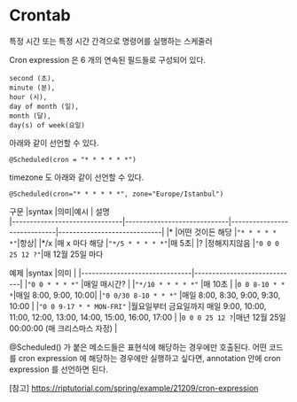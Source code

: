 # Crontab

특정 시간 또는 특정 시간 간격으로 명령어를 실행하는 스케줄러

Cron expression 은 6 개의 연속된 필드들로 구성되어 있다.

```
second (초), 
minute (분), 
hour (시), 
day of month (일), 
month (달), 
day(s) of week(요일)
```

아래와 같이 선언할 수 있다.
```
@Scheduled(cron = "* * * * * *")
```

timezone 도 아래와 같이 선언할 수 있다.
```
@Scheduled(cron="* * * * * *", zone="Europe/Istanbul")
```


구문
|syntax                          |의미|예시 | 설명                        
|-------------------------------|-----------------------------|-----------------------------|-----------------------------|
|*           |어떤 것이든 해당             |`"* * * * * *"`|항상|
|*/x           |매 x 마다 해당           |`"*/5 * * * * *"`|매 5초|
|?           |정해지지않음            |`"0 0 0 25 12 ?"`|매 12월 25일 마다


예제
|syntax                          |의미                         |
|-------------------------------|-----------------------------|
|`"0 0 * * * *"`            |매일 매시간?            |
|`"*/10 * * * * *"`            |매 10초            |
|`0 0 8-10 * * *`|매일 8:00, 9:00, 10:00|
|`"0 0/30 8-10 * * *"`            |매일 8:00, 8:30, 9:00, 9:30, 10:00            |
|`"0 0 9-17 * * MON-FRI"`            |월요일부터 금요일까지 매일 9:00, 10:00, 11:00, 12:00, 13:00, 14:00, 15:00, 16:00, 17:00            |
|`0 0 0 25 12 ?`|매년 12월 25일 00:00:00 (매 크리스마스 자정) |


@Scheduled() 가 붙은 메소드들은 표현식에 해당하는 경우에만 호출된다.
어떤 코드를 cron expression 에 해당하는 경우에만 실행하고 싶다면, annotation 안에 cron expression 를 선언하면 된다.

[참고]
https://riptutorial.com/spring/example/21209/cron-expression
<!--stackedit_data:
eyJoaXN0b3J5IjpbLTE3NjczMDQ1MzYsMTk1MDYxMjk0Ml19
-->